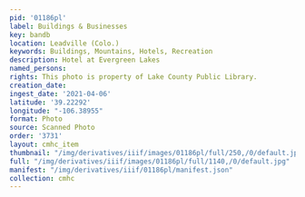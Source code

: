 ```yaml
---
pid: '01186pl'
label: Buildings & Businesses
key: bandb
location: Leadville (Colo.)
keywords: Buildings, Mountains, Hotels, Recreation
description: Hotel at Evergreen Lakes
named_persons: 
rights: This photo is property of Lake County Public Library.
creation_date: 
ingest_date: '2021-04-06'
latitude: '39.22292'
longitude: "-106.38955"
format: Photo
source: Scanned Photo
order: '3731'
layout: cmhc_item
thumbnail: "/img/derivatives/iiif/images/01186pl/full/250,/0/default.jpg"
full: "/img/derivatives/iiif/images/01186pl/full/1140,/0/default.jpg"
manifest: "/img/derivatives/iiif/01186pl/manifest.json"
collection: cmhc
---
```

